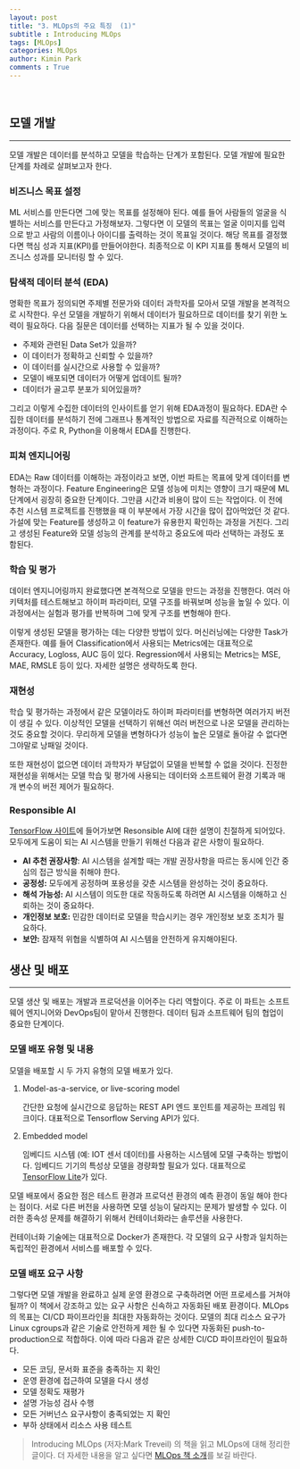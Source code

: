 ```yaml
---
layout: post
title: "3. MLOps의 주요 특징  (1)"
subtitle : Introducing MLOps
tags: [MLOps]
categories: MLOps
author: Kimin Park
comments : True
---
```



<br>

## 모델 개발
---

모델 개발은 데이터를 분석하고 모델을 학습하는 단계가 포함된다. 모델 개발에 필요한 단계를 차례로 살펴보고자 한다. 

### 비즈니스 목표 설정

ML 서비스를 만든다면 그에 맞는 목표를 설정해야 된다. 예를 들어 사람들의 얼굴을 식별하는 서비스를 만든다고 가정해보자. 그렇다면 이 모델의 목표는 얼굴 이미지를 입력으로 받고 사람의 이름이나 아이디를 출력하는 것이 목표일 것이다. 해당 목표를 결정했다면 핵심 성과 지표(KPI)를 만들어야한다. 최종적으로 이 KPI 지표를 통해서 모델의 비즈니스 성과를 모니터링 할 수 있다. 

### 탐색적 데이터 분석 (EDA)

명확한 목표가 정의되면 주제별 전문가와 데이터 과학자를 모아서 모델 개발을 본격적으로 시작한다. 우선 모델을 개발하기 위해서 데이터가 필요하므로 데이터를 찾기 위한 노력이 필요하다. 다음 질문은 데이터를 선택하는 지표가 될 수 있을 것이다.

- 주제와 관련된 Data Set가 있을까?
- 이 데이터가 정확하고 신뢰할 수 있을까?
- 이 데이터를 실시간으로 사용할 수 있을까?
- 모델이 배포되면 데이터가 어떻게 업데이트 될까?
- 데이터가 골고루 분포가 되어있을까?

그리고 이렇게 수집한 데이터의 인사이트를 얻기 위해 EDA과정이 필요하다. EDA란 수집한 데이터를 분석하기 전에 그래프나 통계적인 방법으로 자료를 직관적으로 이해하는 과정이다. 주로 R, Python을 이용해서 EDA를 진행한다.

### 피쳐 엔지니어링

EDA는 Raw 데이터를 이해하는 과정이라고 보면, 이번 파트는 목표에 맞게 데이터를 변형하는 과정이다. Feature Engineering은 모델 성능에 미치는 영향이 크기 때문에 ML 단계에서 굉장히 중요한 단계이다. 그만큼 시간과 비용이 많이 드는 작업이다. 이 전에 추천 시스템 프로젝트를 진행했을 때 이 부분에서 가장 시간을 많이 잡아먹었던 것 같다. 가설에 맞는 Feature를 생성하고 이 feature가 유용한지 확인하는 과정을 거친다. 그리고 생성된 Feature와 모델 성능의 관계를 분석하고 중요도에 따라 선택하는 과정도 포함된다.

### 학습 및 평가

데이터 엔지니어링까지 완료했다면 본격적으로 모델을 만드는 과정을 진행한다. 여러 아키텍처를 테스트해보고 하이퍼 파라미터, 모델 구조를 바꿔보며 성능을 높일 수 있다. 이 과정에서는 실험과 평가를 반복하며 그에 맞게 구조를 변형해야 한다. 

이렇게 생성된 모델을 평가하는 데는 다양한 방법이 있다. 머신러닝에는 다양한 Task가 존재한다. 예를 들어 Classification에서 사용되는 Metrics에는 대표적으로 Accuracy, Logloss, AUC 등이 있다. Regression에서 사용되는 Metrics는 MSE, MAE, RMSLE 등이 있다. 자세한 설명은 생략하도록 한다. 

### 재현성

학습 및 평가하는 과정에서 같은 모델이라도 하이퍼 파라미터를 변형하면 여러가지 버전이 생길 수 있다. 이상적인 모델을 선택하기 위해선 여러 버전으로 나온 모델을 관리하는 것도 중요할 것이다. 무리하게 모델을 변형하다가 성능이 높은 모델로 돌아갈 수 없다면 그야말로 낭패일 것이다. 

또한 재현성이 없으면 데이터 과학자가 부담없이 모델을 반복할 수 없을 것이다. 진정한 재현성을 위해서는 모델 학습 및 평가에 사용되는 데이터와 소프트웨어 환경 기록과 매개 변수의 버전 제어가 필요하다. 

### Responsible AI

[TensorFlow 사이트](https://www.tensorflow.org/responsible_ai?hl=ko)에 들어가보면 Resonsible AI에 대한 설명이 친절하게 되어있다. 모두에게 도움이 되는 AI 시스템을 만들기 위해선 다음과 같은 사항이 필요하다. 

- **AI 추천 권장사항**: AI 시스템을 설계할 때는 개발 권장사항을 따르는 동시에 인간 중심의 접근 방식을 취해야 한다.
- **공정성:**  모두에게 공정하며 포용성을 갖춘 시스템을 완성하는 것이 중요하다.
- **해석 가능성:** AI 시스템이 의도한 대로 작동하도록 하려면 AI 시스템을 이해하고 신뢰하는 것이 중요하다.
- **개인정보 보호:** 민감한 데이터로 모델을 학습시키는 경우 개인정보 보호 조치가 필요하다.
- **보안:** 잠재적 위협을 식별하여 AI 시스템을 안전하게 유지해야된다.

## 생산 및 배포
---

모델 생산 및 배포는 개발과 프로덕션을 이어주는 다리 역할이다. 주로 이 파트는 소프트웨어 엔지니어와 DevOps팀이 맡아서 진행한다. 데이터 팀과 소프트웨어 팀의 협업이 중요한 단계이다. 

### 모델 배포 유형 및 내용

모델을 배포할 시 두 가지 유형의 모델 배포가 있다. 

1. Model-as-a-service, or live-scoring model

    간단한 요청에 실시간으로 응답하는 REST API 엔드 포인트를 제공하는 프레임 워크이다. 대표적으로 Tensorflow Serving API가 있다. 

2. Embedded model

    임베디드 시스템 (예: IOT 센서 데이터)를 사용하는 시스템에 모델 구축하는 방법이다. 임베디드 기기의 특성상 모델을 경량화할 필요가 있다. 대표적으로 [TensorFlow Lite](https://www.tensorflow.org/lite?hl=ko)가 있다. 

모델 배포에서 중요한 점은 테스트 환경과 프로덕션 환경의 예측 환경이 동일 해야 한다는 점이다. 서로 다른 버전을 사용하면 모델 성능이 달라지는 문제가 발생할 수 있다. 이러한 종속성 문제를 해결하기 위해서 컨테이너화라는 솔루션을 사용한다. 

컨테이너화 기술에는 대표적으로 Docker가 존재한다. 각 모델의 요구 사항과 일치하는 독립적인 환경에서 서비스를 배포할 수 있다. 

### 모델 배포 요구 사항

그렇다면 모델 개발을 완료하고 실제 운영 환경으로 구축하려면 어떤 프로세스를 거쳐야 될까? 이 책에서 강조하고 있는 요구 사항은 신속하고 자동화된 배포 환경이다. MLOps의 목표는 CI/CD 파이프라인을 최대한 자동화하는 것이다. 모델의 최대 리소스 요구가 Linux cgroups과 같은 기술로 안전하게 제한 될 수 있다면 자동화된 push-to-production으로 적합하다. 이에 따라 다음과 같은 상세한 CI/CD 파이프라인이 필요하다.

- 모든 코딩, 문서화 표준을 충족하는 지 확인
- 운영 환경에 접근하여 모델을 다시 생성
- 모델 정확도 재평가
- 설명 가능성 검사 수행
- 모든 거버넌스 요구사항이 충족되었는 지 확인
- 부하 상태에서 리소스 사용 테스트


> Introducing MLOps (저자:Mark Treveil) 의 책을 읽고 MLOps에 대해 정리한 글이다. 더 자세한 내용을 알고 싶다면 [MLOps 책 소개](https://pebpung.github.io/mlops/2021/01/14/MLOps0.html)를 보길 바란다.